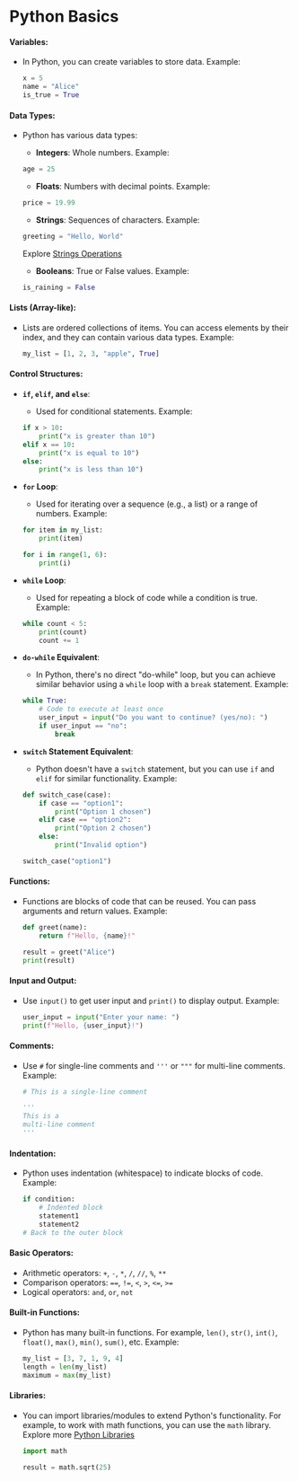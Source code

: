 # Python Basics

#### Variables:
- In Python, you can create variables to store data. Example:
    ```python
    x = 5
    name = "Alice"
    is_true = True
    ```

#### Data Types:
- Python has various data types:

    - **Integers**: Whole numbers. Example:
    ```python
    age = 25
    ```

    - **Floats**: Numbers with decimal points. Example:
    ```python
    price = 19.99
    ```

    - **Strings**: Sequences of characters. Example:
    ```python
    greeting = "Hello, World"
    ```
    Explore [Strings Operations](https://github.com/acsoteldo/Python-NOTES/blob/main/string-operations.md)

    - **Booleans**: True or False values. Example:
    ```python
    is_raining = False
    ```

#### Lists (Array-like):
- Lists are ordered collections of items. You can access elements by their index, and they can contain various data types. Example:
    ```python
    my_list = [1, 2, 3, "apple", True]
    ```

#### Control Structures:
- **`if`, `elif`, and `else`**:
    - Used for conditional statements. Example:
    ```python
    if x > 10:
        print("x is greater than 10")
    elif x == 10:
        print("x is equal to 10")
    else:
        print("x is less than 10")
    ```

- **`for` Loop**:
    - Used for iterating over a sequence (e.g., a list) or a range of numbers. Example:
    ```python
    for item in my_list:
        print(item)

    for i in range(1, 6):
        print(i)
    ```

- **`while` Loop**:
    - Used for repeating a block of code while a condition is true. Example:
    ```python
    while count < 5:
        print(count)
        count += 1
    ```

- **`do-while` Equivalent**:
    - In Python, there's no direct "do-while" loop, but you can achieve similar behavior using a `while` loop with a `break` statement. Example:
    ```python
    while True:
        # Code to execute at least once
        user_input = input("Do you want to continue? (yes/no): ")
        if user_input == "no":
            break
    ```

- **`switch` Statement Equivalent**:
    - Python doesn't have a `switch` statement, but you can use `if` and `elif` for similar functionality. Example:
    ```python
    def switch_case(case):
        if case == "option1":
            print("Option 1 chosen")
        elif case == "option2":
            print("Option 2 chosen")
        else:
            print("Invalid option")

    switch_case("option1")
    ```


#### Functions:
- Functions are blocks of code that can be reused. You can pass arguments and return values. Example:
    ```python
    def greet(name):
        return f"Hello, {name}!"

    result = greet("Alice")
    print(result)
    ```

#### Input and Output:
- Use `input()` to get user input and `print()` to display output. Example:
    ```python
    user_input = input("Enter your name: ")
    print(f"Hello, {user_input}!")
    ```

#### Comments:
- Use `#` for single-line comments and `'''` or `"""` for multi-line comments. Example:
    ```python
    # This is a single-line comment

    '''
    This is a
    multi-line comment
    '''
    ```

#### Indentation:
- Python uses indentation (whitespace) to indicate blocks of code. Example:
    ```python
    if condition:
        # Indented block
        statement1
        statement2
    # Back to the outer block
    ```

#### Basic Operators:
- Arithmetic operators: `+`, `-`, `*`, `/`, `//`, `%`, `**`
- Comparison operators: `==`, `!=`, `<`, `>`, `<=`, `>=`
- Logical operators: `and`, `or`, `not`

#### Built-in Functions:
- Python has many built-in functions. For example, `len()`, `str()`, `int()`, `float()`, `max()`, `min()`, `sum()`, etc. Example:
    ```python
    my_list = [3, 7, 1, 9, 4]
    length = len(my_list)
    maximum = max(my_list)
    ```

#### Libraries:
- You can import libraries/modules to extend Python's functionality. For example, to work with math functions, you can use the `math` library. Explore more [Python Libraries](https://github.com/acsoteldo/Python-NOTES/blob/main/py-libraries.md)
    ```python
    import math

    result = math.sqrt(25)
    ```
